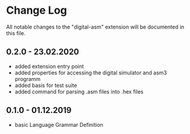 # Change Log

All notable changes to the "digital-asm" extension will be documented in this file.

## 0.2.0 - 23.02.2020

* added extension entry point 
* added properties for accessing the digital simulator and asm3 programm
* added basis for test suite
* added command for parsing .asm files into .hex files

## 0.1.0 - 01.12.2019

* basic Language Grammar Definition
